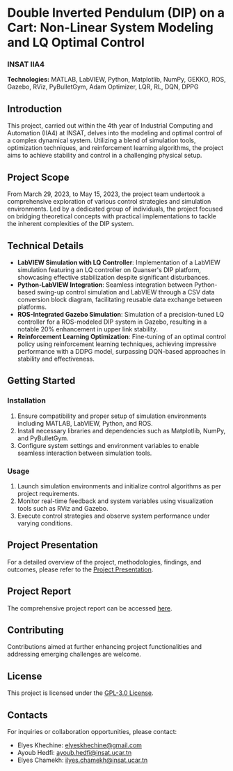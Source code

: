 # Double Inverted Pendulum (DIP) on a Cart: Non-Linear System Modeling and LQ Optimal Control

### INSAT IIA4

**Technologies:** MATLAB, LabVIEW, Python, Matplotlib, NumPy, GEKKO, ROS, Gazebo, RViz, PyBulletGym, Adam Optimizer, LQR, RL, DQN, DPPG

## Introduction

This project, carried out within the 4th year of Industrial Computing and Automation (IIA4) at INSAT, delves into the modeling and optimal control of a complex dynamical system. Utilizing a blend of simulation tools, optimization techniques, and reinforcement learning algorithms, the project aims to achieve stability and control in a challenging physical setup.

## Project Scope

From March 29, 2023, to May 15, 2023, the project team undertook a comprehensive exploration of various control strategies and simulation environments. Led by a dedicated group of individuals, the project focused on bridging theoretical concepts with practical implementations to tackle the inherent complexities of the DIP system.

## Technical Details

- **LabVIEW Simulation with LQ Controller**: Implementation of a LabVIEW simulation featuring an LQ controller on Quanser's DIP platform, showcasing effective stabilization despite significant disturbances.
- **Python-LabVIEW Integration**: Seamless integration between Python-based swing-up control simulation and LabVIEW through a CSV data conversion block diagram, facilitating reusable data exchange between platforms.
- **ROS-Integrated Gazebo Simulation**: Simulation of a precision-tuned LQ controller for a ROS-modeled DIP system in Gazebo, resulting in a notable 20% enhancement in upper link stability.
- **Reinforcement Learning Optimization**: Fine-tuning of an optimal control policy using reinforcement learning techniques, achieving impressive performance with a DDPG model, surpassing DQN-based approaches in stability and effectiveness.

## Getting Started

### Installation

1. Ensure compatibility and proper setup of simulation environments including MATLAB, LabVIEW, Python, and ROS.
2. Install necessary libraries and dependencies such as Matplotlib, NumPy, and PyBulletGym.
3. Configure system settings and environment variables to enable seamless interaction between simulation tools.

### Usage

1. Launch simulation environments and initialize control algorithms as per project requirements.
2. Monitor real-time feedback and system variables using visualization tools such as RViz and Gazebo.
3. Execute control strategies and observe system performance under varying conditions.

## Project Presentation

For a detailed overview of the project, methodologies, findings, and outcomes, please refer to the [Project Presentation](https://www.canva.com/design/DAF2yUke4ZU/vqSSfAI3ZlYJbCBc3cXqUg/view?utm_content=DAF2yUke4ZU&utm_campaign=designshare&utm_medium=link&utm_source=editor).

## Project Report

The comprehensive project report can be accessed [here](https://drive.google.com/file/d/1w33w4BIzCtqiKLJw8Gi2Z8RnjdAZYpw6/view?usp=sharing).

## Contributing

Contributions aimed at further enhancing project functionalities and addressing emerging challenges are welcome.

## License

This project is licensed under the [GPL-3.0 License](LICENSE).

## Contacts

For inquiries or collaboration opportunities, please contact:

- Elyes Khechine: elyeskhechine@gmail.com
- Ayoub Hedfi: ayoub.hedfi@insat.ucar.tn
- Elyes Chamekh: ilyes.chamekh@insat.ucar.tn

